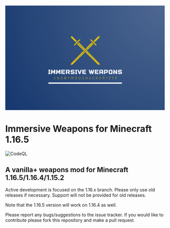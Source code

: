 ![Immersive Weapons Logo](logo.png)

# Immersive Weapons for Minecraft 1.16.5
![CodeQL](https://github.com/AnonymousHacker1279/ImmersiveWeapons-Mod/workflows/CodeQL/badge.svg)
## A vanilla+ weapons mod for Minecraft 1.16.5/1.16.4/1.15.2
Active development is focused on the 1.16.x branch. Please only use old releases if necessary. Support will not be provided for old releases. 

Note that the 1.16.5 version will work on 1.16.4 as well. 

Please report any bugs/suggestions to the issue tracker. If you would like to contribute please fork this repository and make a pull request.